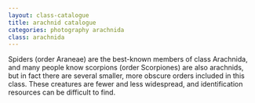 ```yaml
---
layout: class-catalogue
title: arachnid catalogue
categories: photography arachnida
class: arachnida
---
```


Spiders (order Araneae) are the best-known members of class Arachnida, and many
people know scorpions (order Scorpiones) are also arachnids, but in fact there
are several smaller, more obscure orders included in this class. These creatures
are fewer and less widespread, and identification resources can be difficult to
find.
